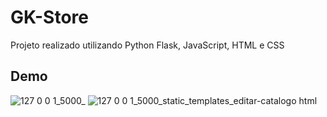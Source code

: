 # GK-Store

Projeto realizado utilizando Python Flask, JavaScript, HTML e CSS

## Demo
![127 0 0 1_5000_](https://github.com/user-attachments/assets/a4173b19-9546-4460-87d3-06d043f0fa80)
![127 0 0 1_5000_static_templates_editar-catalogo html](https://github.com/user-attachments/assets/fb07023c-c29e-4774-8b51-76707d84e690)


